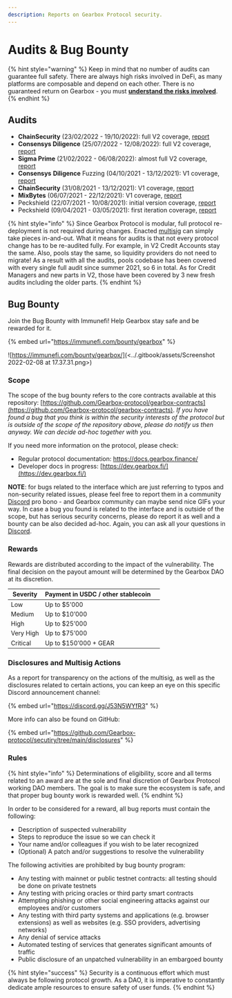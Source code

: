 ```yaml
---
description: Reports on Gearbox Protocol security.
---
```


# Audits & Bug Bounty

{% hint style="warning" %}
Keep in mind that no number of audits can guarantee full safety. There are always high risks involved in DeFi, as many platforms are composable and depend on each other. There is no guaranteed return on Gearbox - you must [**understand the risks involved**](risks-terms.md).
{% endhint %}

## Audits

* **ChainSecurity** (23/02/2022 - 19/10/2022): full V2 coverage, [report](https://github.com/Gearbox-protocol/security/blob/main/audits/2022%20Oct%20-%20ChainSecurity%20report.pdf)
* **Consensys Diligence** (25/07/2022 - 12/08/2022): full V2 coverage, [report](https://github.com/Gearbox-protocol/security/blob/main/audits/2022%20Sep%20-%20Conensys%20Dilligence.pdf)
* **Sigma Prime** (21/02/2022 - 06/08/2022): almost full V2 coverage, [report](https://github.com/Gearbox-protocol/security/blob/main/audits/2022%20Aug%20-%20SigmaPrime\_Gearbox\_Smart\_Contract\_Security\_Assessment\_Report\_v2.pdf)
* **Consensys** **Diligence** Fuzzing (04/10/2021 - 13/12/2021): V1 coverage, [report](https://github.com/Gearbox-protocol/security/blob/main/audits/2021%20Dec%20-%20ConsensysDiligence%20\_Fuzzing\_report.pdf)
* **ChainSecurity** (31/08/2021 - 13/12/2021): V1 coverage, [report](https://github.com/Gearbox-protocol/security/blob/main/audits/2021%20Dec%20-%20ChainSecurity\_Gearbox\_audit.pdf)
* **MixBytes** (06/07/2021 - 22/12/2021): V1 coverage, [report](https://github.com/Gearbox-protocol/security/blob/main/audits/2021%20Dec%20-%20MixBytes\_security\_audit\_report.pdf)
* Peckshield (22/07/2021 - 10/08/2021): initial version coverage, [report](https://github.com/Gearbox-protocol/security/blob/main/audits/2021%20Sep%20-%20Peckshield-10.08.2021.pdf)
* Peckshield (09/04/2021 - 03/05/2021): first iteration coverage, [report](https://github.com/Gearbox-protocol/security/blob/main/audits/2021%20May%20-%20Peckshield-03.05.2021.pdf)

{% hint style="info" %}
Since Gearbox Protocol is modular, full protocol re-deployment is not required during changes. Enacted [multisig](../governance/setup/multisigs.md#technical-multisig-or-6-10) can simply take pieces in-and-out. What it means for audits is that not every protocol change has to be re-audited fully. For example, in V2 Credit Accounts stay the same. Also, pools stay the same, so liquidity providers do not need to migrate! As a result with all the audits, pools codebase has been covered with every single full audit since summer 2021, so 6 in total. As for Credit Managers and new parts in V2, those have been covered by 3 new fresh audits including the older parts.
{% endhint %}

## Bug Bounty

Join the Bug Bounty with Immunefi! Help Gearbox stay safe and be rewarded for it.

{% embed url="https://immunefi.com/bounty/gearbox" %}

![https://immunefi.com/bounty/gearbox/](<../.gitbook/assets/Screenshot 2022-02-08 at 17.37.31.png>)

### Scope&#x20;

The scope of the bug bounty refers to the core contracts available at this repository: [https://github.com/Gearbox-protocol/gearbox-contracts](https://github.com/Gearbox-protocol/gearbox-contracts). _If you have found a bug that you think is within the security interests of the protocol but is outside of the scope of the repository above, please do notify us then anyway. We can decide ad-hoc together with you._

If you need more information on the protocol, please check:&#x20;

* Regular protocol documentation: [https://docs.gearbox.finance/ ](https://docs.gearbox.finance/)
* Developer docs in progress: [https://dev.gearbox.fi/](https://dev.gearbox.fi/)

**NOTE**: for bugs related to the interface which are just referring to typos and non-security related issues, please feel free to report them in a community [Discord](https://discord.gg/5YuHH9tvms) pro bono - and Gearbox community can maybe send nice GIFs your way. In case a bug you found is related to the interface and is outside of the scope, but has serious security concerns, please do report it as well and a bounty can be also decided ad-hoc. Again, you can ask all your questions in [Discord](https://discord.gg/JZgvmaenwn).

### Rewards&#x20;

Rewards are distributed according to the impact of the vulnerability. The final decision on the payout amount will be determined by the Gearbox DAO at its discretion.

| Severity  | Payment in USDC / other stablecoin |   |
| --------- | ---------------------------------- | - |
| Low       | Up to $5’000                       |   |
| Medium    | Up to $10’000                      |   |
| High      | Up to $25’000                      |   |
| Very High | Up to $75’000                      |   |
| Critical  | Up to $150’000 + GEAR              |   |

### Disclosures and Multisig Actions

As a report for transparency on the actions of the multisig, as well as the disclosures related to certain actions, you can keep an eye on this specific Discord announcement channel:&#x20;

{% embed url="https://discord.gg/J53N5WYfR3" %}

More info can also be found on GitHub:&#x20;

{% embed url="https://github.com/Gearbox-protocol/secutiry/tree/main/disclosures" %}

### Rules

{% hint style="info" %}
Determinations of eligibility, score and all terms related to an award are at the sole and final discretion of Gearbox Protocol working DAO members. The goal is to make sure the ecosystem is safe, and that proper bug bounty work is rewarded well.
{% endhint %}

In order to be considered for a reward, all bug reports must contain the following:&#x20;

* Description of suspected vulnerability&#x20;
* Steps to reproduce the issue so we can check it&#x20;
* Your name and/or colleagues if you wish to be later recognized&#x20;
* (Optional) A patch and/or suggestions to resolve the vulnerability

The following activities are prohibited by bug bounty program:&#x20;

* Any testing with mainnet or public testnet contracts: all testing should be done on private testnets
* Any testing with pricing oracles or third party smart contracts&#x20;
* Attempting phishing or other social engineering attacks against our employees and/or customers&#x20;
* Any testing with third party systems and applications (e.g. browser extensions) as well as websites (e.g. SSO providers, advertising networks)&#x20;
* Any denial of service attacks&#x20;
* Automated testing of services that generates significant amounts of traffic&#x20;
* Public disclosure of an unpatched vulnerability in an embargoed bounty

{% hint style="success" %}
Security is a continuous effort which must always be following protocol growth. As a DAO, it is imperative to constantly dedicate ample resources to ensure safety of user funds.
{% endhint %}
